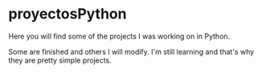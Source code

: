 # proyectosPython
Here you will find some of the projects I was working on in Python.

Some are finished and others I will modify. I'm still learning and that's why they are pretty simple projects.

